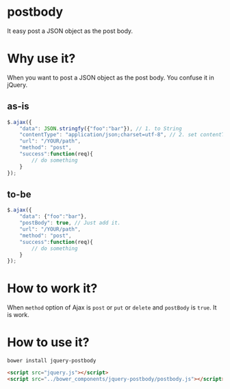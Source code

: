 # postbody 
It easy post a JSON object as the post body.

# Why use it?
When you want to post a JSON object as the post body. You confuse it in jQuery.

## as-is
```js
$.ajax({
	"data": JSON.stringfy({"foo":"bar"}), // 1. to String
	"contentType": "application/json;charset=utf-8", // 2. set contentType
	"url": "/YOUR/path",
	"method": "post",
	"success":function(req){
		// do something
	}
});
```
## to-be
```js
$.ajax({
	"data": {"foo":"bar"},
	"postBody": true, // Just add it.
	"url": "/YOUR/path",
	"method": "post",
	"success":function(req){
		// do something
	}
});
```

# How to work it?
When `method` option of Ajax is `post` or `put` or `delete` and `postBody` is `true`. It is work.

# How to use it?

```
bower install jquery-postbody
```
```html
<script src="jquery.js"></script>
<script src="../bower_components/jquery-postbody/postbody.js"></script>
```